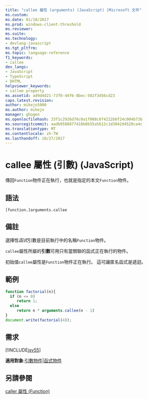 ```yaml
---
title: "callee 屬性 (arguments) (JavaScript) |Microsoft 文件"
ms.custom: 
ms.date: 01/18/2017
ms.prod: windows-client-threshold
ms.reviewer: 
ms.suite: 
ms.technology:
- devlang-javascript
ms.tgt_pltfrm: 
ms.topic: language-reference
f1_keywords:
- callee
dev_langs:
- JavaScript
- TypeScript
- DHTML
helpviewer_keywords:
- callee property
ms.assetid: ad9d4d21-73f0-44f6-8bec-502f3456cd23
caps.latest.revision: 
author: mikejo5000
ms.author: mikejo
manager: ghogen
ms.openlocfilehash: 33f1c2926d76c0a1f088c8f4222b6f24c004b73b
ms.sourcegitcommit: aadb9588877418b8b55a5612c1d3842d4520ca4c
ms.translationtype: MT
ms.contentlocale: zh-TW
ms.lasthandoff: 10/27/2017
---
```

# <a name="callee-property-arguments-javascript"></a>callee 屬性 (引數) (JavaScript)
傳回`Function`物件正在執行，也就是指定的本文`Function`物件。  
  
## <a name="syntax"></a>語法  
  
```  
[function.]arguments.callee  
```  
  
## <a name="remarks"></a>備註  
 選擇性*函式*引數是目前執行中的名稱`Function`物件。  
  
 `callee`屬性所屬的**引數**可用只有當關聯的函式正在執行的物件。  
  
 初始值`callee`屬性是`Function`物件正在執行。 這可讓匿名函式是遞迴。  
  
## <a name="example"></a>範例  
  
```JavaScript  
function factorial(n){  
  if (n <= 0)  
     return 1;  
  else  
     return n * arguments.callee(n - 1)  
}  
document.write(factorial(4));  
```  
  
## <a name="requirements"></a>需求  
 [!INCLUDE[jsv55](../../javascript/reference/includes/jsv55-md.md)]  
  
 **適用對象**:[引數物件](../../javascript/reference/arguments-object-javascript.md)&#124;[函式物件](../../javascript/reference/function-object-javascript.md)  
  
## <a name="see-also"></a>另請參閱  
 [caller 屬性 (Function)](../../javascript/reference/caller-property-function-javascript.md)
